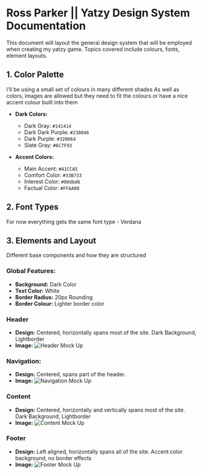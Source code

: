 # Ross Parker || Yatzy Design System Documentation

This document will layout the general design system that will be employed when creating my yatzy game. Topics covered include colours, fonts, element layouts.

## **1. Color Palette**
I'll be using a small set of colours in many different shades
As well as colors, images are allowed but they need to fit the colours or have a nice accent colour built into them

- **Dark Colors:**
	- Dark Gray: `#141414`
	- Dark Dark Purple: `#230046`
	- Dark Purple: `#320064`
	- Slate Gray: `#6C7F93`

- **Accent Colors:**
	- Main Accent: `#A1CCA5`
	- Comfort Color: `#33B733`
	- Interest Color: `#00dbd6`
	- Factual Color: `#FFAA00`

## **2. Font Types**
For now everything gets the same font type
	- Verdana

 ## **3. Elements and Layout**
 Different base components and how they are structured
 
 ### **Global Features:**
 - **Background:** Dark Color
 - **Text Color:** White
 - **Border Radius:** 20px Rounding
 - **Border Colour:** Lighter border color
 
 ### **Header**
 - **Design:** Centered, horizontally spans most of the site. Dark Background, Lightborder
 - **Image:**
![Header Mock Up](header.png)

### **Navigation:**
 - **Design:** Centered, spans part of the header.
 - **Image:**
![Navigation Mock Up](Navigation.png)

### **Content**
 - **Design:** Centered, horizontally and vertically spans most of the site. Dark Background, Lightborder
 - **Image:**
![Content Mock Up](Content.png)

### **Footer**
 - **Design:** Left aligned, horizontally spans all of the site. Accent color background, no border effects
 - **Image:**
![Footer Mock Up](footer.png)
	
